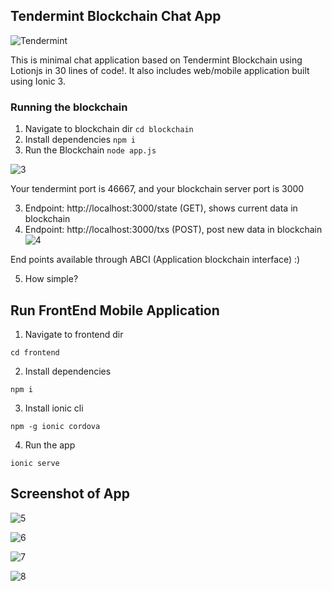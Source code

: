 ## Tendermint Blockchain Chat App
![Tendermint](http://www.peerity.io/images/Tendermint-logo2.png)

This is minimal chat application based on Tendermint Blockchain using Lotionjs in 30 lines of code!. It also includes web/mobile application built using Ionic 3.

### Running the blockchain
1. Navigate to blockchain dir 
```cd blockchain```
2. Install dependencies 
``` npm i ```
3. Run the Blockchain
``` node app.js ```

![3](img/3.png)

Your tendermint port is 46667, and your blockchain server port is 3000

3. Endpoint: http://localhost:3000/state (GET), shows current data in blockchain
4. Endpoint: http://localhost:3000/txs (POST), post new data in blockchain
![4](img/4.png)

End points available through ABCI (Application blockchain interface) :)

5. How simple?

## Run FrontEnd Mobile Application
1. Navigate to frontend dir
```
cd frontend
```
2. Install dependencies
```
npm i
```
3. Install ionic cli 
```
npm -g ionic cordova
```
4. Run the app
```
ionic serve
```

## Screenshot of App
![5](img/5.png)


![6](img/6.png)


![7](img/7.png)

![8](img/8.png)
